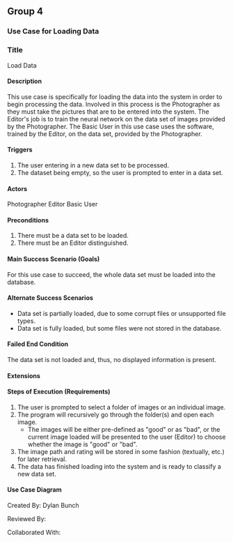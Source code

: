 ## Group 4
### Use Case for Loading Data

### Title
Load Data

#### Description
This use case is specifically for loading the data into the system in order to begin processing the data. Involved in this process is the Photographer as they must take the pictures that are to be entered into the system. The Editor's job is to train the neural network on the data set of images provided by the Photographer. The Basic User in this use case uses the software, trained by the Editor, on the data set, provided by the Photographer.

#### Triggers
1. The user entering in a new data set to be processed.
2. The dataset being empty, so the user is prompted to enter in a data set. 

#### Actors
Photographer
Editor
Basic User

#### Preconditions
1. There must be a data set to be loaded.
2. There must be an Editor distinguished.

#### Main Success Scenario (Goals)
For this use case to succeed, the whole data set must be loaded into the database.

#### Alternate Success Scenarios
* Data set is partially loaded, due to some corrupt files or unsupported file types.
* Data set is fully loaded, but some files were not stored in the database.

#### Failed End Condition
The data set is not loaded and, thus, no displayed information is present.

#### Extensions


#### Steps of Execution (Requirements)
1. The user is prompted to select a folder of images or an individual image.
2. The program will recursively go through the folder(s) and open each image.
    * The images will be either pre-defined as "good" or as "bad",  or the current image loaded will be presented to the user (Editor) to choose whether the image is "good" or "bad".
3. The image path and rating will be stored in some fashion (textually, etc.) for later retrieval.
4. The data has finished loading into the system and is ready to classify a new data set.

#### Use Case Diagram


Created By: Dylan Bunch

Reviewed By:

Collaborated With:
